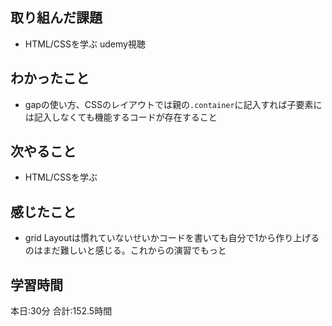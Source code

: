 ## 取り組んだ課題
- HTML/CSSを学ぶ udemy視聴
## わかったこと
- gapの使い方、CSSのレイアウトでは親の`.container`に記入すれば子要素には記入しなくても機能するコードが存在すること
## 次やること
- HTML/CSSを学ぶ
## 感じたこと
- grid Layoutは慣れていないせいかコードを書いても自分で1から作り上げるのはまだ難しいと感じる。これからの演習でもっと
## 学習時間　
本日:30分
合計:152.5時間
